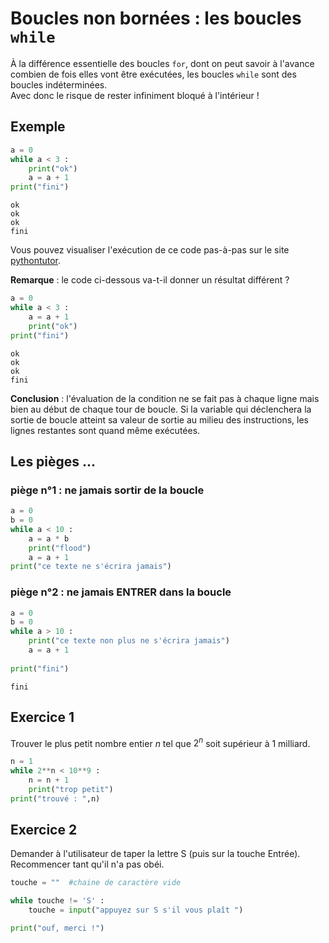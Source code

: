 # Boucles non bornées : les boucles `while`

À la différence essentielle des boucles `for`, dont on peut savoir à l'avance combien de fois elles vont être exécutées, les boucles `while` sont des boucles indéterminées.  
Avec donc le risque de rester infiniment bloqué à l'intérieur !  


## Exemple 


```python
a = 0
while a < 3 :
    print("ok")
    a = a + 1
print("fini")
```

    ok
    ok
    ok
    fini


Vous pouvez visualiser l'exécution de ce code pas-à-pas sur le site [pythontutor](http://pythontutor.com/visualize.html#code=a%20%3D%200%0Awhile%20a%20%3C%203%3A%0A%20%20%20%20print%28%22ok%22%29%0A%20%20%20%20a%20%3D%20a%20%2B%201%0Aprint%28%22fini%22%29&cumulative=false&curInstr=0&heapPrimitives=nevernest&mode=display&origin=opt-frontend.js&py=3&rawInputLstJSON=%5B%5D&textReferences=false).

**Remarque** :  le code ci-dessous va-t-il donner un résultat différent ?


```python
a = 0
while a < 3 :
    a = a + 1
    print("ok")
print("fini")
```

    ok
    ok
    ok
    fini


**Conclusion** : l'évaluation de la condition ne se fait pas à chaque ligne mais bien au début de chaque tour de boucle. Si la variable qui déclenchera la sortie de boucle atteint sa valeur de sortie au milieu des instructions, les lignes restantes sont quand même exécutées.

## Les pièges ...

### piège n°1 : ne jamais sortir de la boucle


```python
a = 0
b = 0
while a < 10 :
    a = a * b
    print("flood")
    a = a + 1
print("ce texte ne s'écrira jamais")
```

### piège n°2 : ne jamais ENTRER dans la boucle


```python
a = 0
b = 0
while a > 10 :
    print("ce texte non plus ne s'écrira jamais")
    a = a + 1
    
print("fini") 
```

    fini


## Exercice 1
Trouver le plus petit nombre entier $n$ tel que $2^n$ soit supérieur à 1 milliard.



```python
n = 1
while 2**n < 10**9 :
    n = n + 1
    print("trop petit")
print("trouvé : ",n)
```

## Exercice 2
Demander à l'utilisateur de taper la lettre S (puis sur la touche Entrée). Recommencer tant qu'il n'a pas obéi.



```python
touche = ""  #chaine de caractère vide

while touche != 'S' :
    touche = input("appuyez sur S s'il vous plaît ")

print("ouf, merci !")
```
